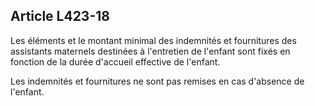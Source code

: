 ## Article L423-18

Les éléments et le montant minimal des indemnités et fournitures des assistants maternels destinées à
l'entretien de l'enfant sont fixés en fonction de la durée d'accueil effective de l'enfant.

Les indemnités et fournitures ne sont pas remises en cas d'absence de l'enfant.


